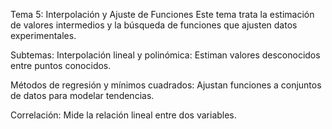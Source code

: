 Tema 5: Interpolación y Ajuste de Funciones
Este tema trata la estimación de valores intermedios y la búsqueda de funciones que ajusten datos experimentales.

Subtemas:
Interpolación lineal y polinómica: Estiman valores desconocidos entre puntos conocidos.

Métodos de regresión y mínimos cuadrados: Ajustan funciones a conjuntos de datos para modelar tendencias.

Correlación: Mide la relación lineal entre dos variables.